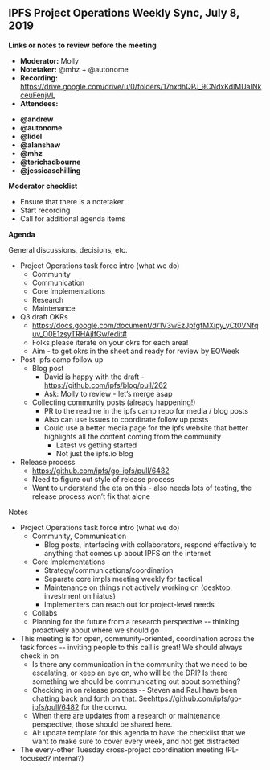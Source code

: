 ## IPFS Project Operations Weekly Sync, July 8, 2019

**Links or notes to review before the meeting**

* **Moderator:** Molly
* **Notetaker:** @mhz + @autonome
* **Recording:** <https://drive.google.com/drive/u/0/folders/17nxdhQPJ_9CNdxKdlMUaINkceuFenjVL>
* **Attendees:**

-   __@andrew__
-   __@autonome__
-   __@lidel__
-   __@alanshaw__
-   __@mhz__
-   __@terichadbourne__
-   __@jessicaschilling__

**Moderator checklist**

-   Ensure that there is a notetaker
-   Start recording
-   Call for additional agenda items

**Agenda**

General discussions, decisions, etc.

-   Project Operations task force intro (what we do)
    -   Community
    -   Communication
    -   Core Implementations
    -   Research
    -   Maintenance
-   Q3 draft OKRs
    -   <https://docs.google.com/document/d/1V3wEzJpfgfMXipy_yCt0VNfquv_O0E1zsyTRHAjIfGw/edit#>
    -   Folks please iterate on your okrs for each area!
    -   Aim - to get okrs in the sheet and ready for review by EOWeek
-   Post-ipfs camp follow up
    -   Blog post
        -   David is happy with the draft -<https://github.com/ipfs/blog/pull/262>
        -   Ask: Molly to review - let’s merge asap
    -   Collecting community posts (already happening!)
        -   PR to the readme in the ipfs camp repo for media / blog posts
        -   Also can use issues to coordinate follow up posts
        -   Could use a better media page for the ipfs website that better highlights all the content coming from the community
            -   Latest vs getting started
            -   Not just the ipfs.io blog
-   Release process
    -   <https://github.com/ipfs/go-ipfs/pull/6482>
    -   Need to figure out style of release process
    -   Want to understand the eta on this - also needs lots of testing, the release process won’t fix that alone

Notes

-   Project Operations task force intro (what we do)
    -   Community, Communication
        -   Blog posts, interfacing with collaborators, respond effectively to anything that comes up about IPFS on the internet
    -   Core Implementations
        -   Strategy/communications/coordination
        -   Separate core impls meeting weekly for tactical
        -   Maintenance on things not actively working on (desktop, investment on hiatus)
        -   Implementers can reach out for project-level needs
    -   Collabs
    -   Planning for the future from a research perspective -- thinking proactively about where we should go
-   This meeting is for open, community-oriented, coordination across the task forces -- inviting people to this call is great! We should always check in on
    -   Is there any communication in the community that we need to be escalating, or keep an eye on, who will be the DRI? Is there something we should be communicating out about something?
    -   Checking in on release process -- Steven and Raul have been chatting back and forth on that. See<https://github.com/ipfs/go-ipfs/pull/6482> for the convo.
    -   When there are updates from a research or maintenance perspective, those should be shared here.
    -   AI: update template for this agenda to have the checklist that we want to make sure to cover every week, and not get distracted
-   The every-other Tuesday cross-project coordination meeting (PL-focused? internal?)
